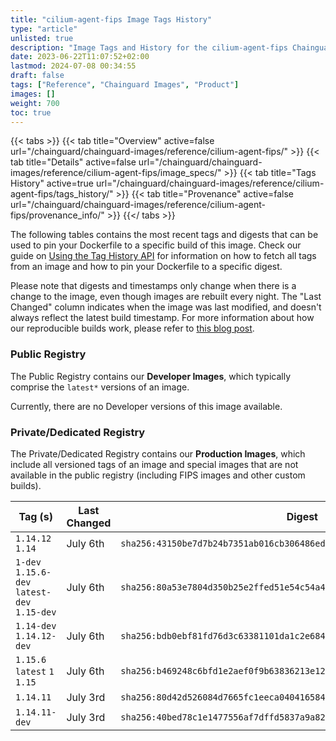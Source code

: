 ```yaml
---
title: "cilium-agent-fips Image Tags History"
type: "article"
unlisted: true
description: "Image Tags and History for the cilium-agent-fips Chainguard Image"
date: 2023-06-22T11:07:52+02:00
lastmod: 2024-07-08 00:34:55
draft: false
tags: ["Reference", "Chainguard Images", "Product"]
images: []
weight: 700
toc: true
---
```


{{< tabs >}}
{{< tab title="Overview" active=false url="/chainguard/chainguard-images/reference/cilium-agent-fips/" >}}
{{< tab title="Details" active=false url="/chainguard/chainguard-images/reference/cilium-agent-fips/image_specs/" >}}
{{< tab title="Tags History" active=true url="/chainguard/chainguard-images/reference/cilium-agent-fips/tags_history/" >}}
{{< tab title="Provenance" active=false url="/chainguard/chainguard-images/reference/cilium-agent-fips/provenance_info/" >}}
{{</ tabs >}}

The following tables contains the most recent tags and digests that can be used to pin your Dockerfile to a specific build of this image. Check our guide on [Using the Tag History API](/chainguard/chainguard-images/using-the-tag-history-api/) for information on how to fetch all tags from an image and how to pin your Dockerfile to a specific digest.

Please note that digests and timestamps only change when there is a change to the image, even though images are rebuilt every night. The "Last Changed" column indicates when the image was last modified, and doesn't always reflect the latest build timestamp. For more information about how our reproducible builds work, please refer to [this blog post](https://www.chainguard.dev/unchained/reproducing-chainguards-reproducible-image-builds).

### Public Registry
The Public Registry contains our **Developer Images**, which typically comprise the `latest*` versions of an image.

Currently, there are no Developer versions of this image available.

### Private/Dedicated Registry
The Private/Dedicated Registry contains our **Production Images**, which include all versioned tags of an image and special images that are not available in the public registry (including FIPS images and other custom builds).

| Tag (s)                                       | Last Changed | Digest                                                                    |
|-----------------------------------------------|--------------|---------------------------------------------------------------------------|
|  `1.14.12` `1.14`                             | July 6th     | `sha256:43150be7d7b24b7351ab016cb306486ed8ebb2db3e9f73c45d459c3e4cdddf6c` |
|  `1-dev` `1.15.6-dev` `latest-dev` `1.15-dev` | July 6th     | `sha256:80a53e7804d350b25e2ffed51e54c54a4880f1864c017482ebed6a5a08f31a7e` |
|  `1.14-dev` `1.14.12-dev`                     | July 6th     | `sha256:bdb0ebf81fd76d3c63381101da1c2e6841a64ebcb0c8986e6b70ee3beb2da5ac` |
|  `1.15.6` `latest` `1` `1.15`                 | July 6th     | `sha256:b469248c6bfd1e2aef0f9b63836213e12d15a173d8150afe3427bbd7ac79c463` |
|  `1.14.11`                                    | July 3rd     | `sha256:80d42d526084d7665fc1eeca04041658471f3ab244b0d861ccd569b348e59eeb` |
|  `1.14.11-dev`                                | July 3rd     | `sha256:40bed78c1e1477556af7dffd5837a9a82b9d283eb2b4c02a4d24895b1313e4c1` |

